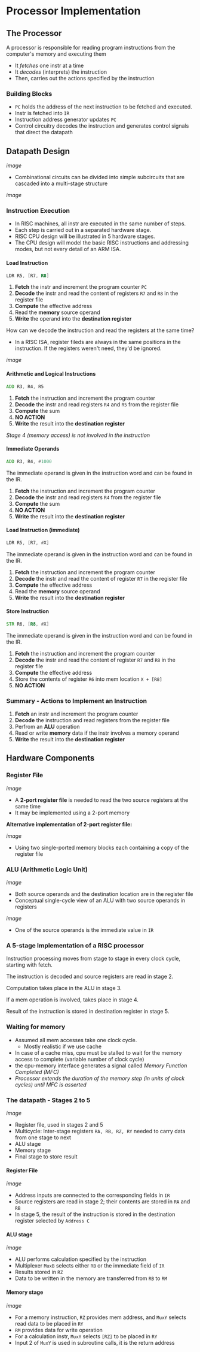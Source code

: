 # Processor Implementation

## The Processor

A processor is responsible for reading program instructions from the computer's memory and executing them

* It *fetches* one instr at a time
* It *decodes* (interprets) the instruction
* Then, carries out the actions specified by the instruction

### Building Blocks

* `PC` holds the address of the next instruction to be fetched and executed.
* Instr is fetched into `IR`
* Instruction address generator updates `PC`
* Control circuitry decodes the instruction and generates control signals that direct the datapath

## Datapath Design

*image*

* Combinational circuits can be divided into simple subcircuits that are cascaded into a multi-stage structure

*image*

### Instruction Execution

* In RISC machines, all instr are executed in the same number of steps.
* Each step is carried out in a separated hardware stage.
* RISC CPU design will be illustrated in 5 hardware stages.
* The CPU design will model the basic RISC instructions and addressing modes, but not every detail of an ARM ISA.

#### Load Instruction

```asm
LDR R5, [R7, R8]
```

1. **Fetch** the instr and increment the program counter `PC`
2. **Decode** the instr and read the content of registers `R7` and `R8` in the register file
3. **Compute** the effective address
4. Read the **memory** source operand
5. **Write** the operand into the **destination register**

How can we decode the instruction and read the registers at the same time?

* In a RISC ISA, register fileds are always in the same positions in the instruction. If the registers weren't need, they'd be ignored.

*image*

#### Arithmetic and Logical Instructions

```asm
ADD R3, R4, R5
```

1. **Fetch** the instruction and increment the program counter
2. **Decode** the instr and read registers `R4` and `R5` from the register file
3. **Compute** the sum
4. **NO ACTION**
5. **Write** the result into the **destination register**

*Stage 4 (memory access) is not involved in the instruction*

#### Immediate Operands

```asm
ADD R3, R4, #1000
```

The immediate operand is given in the instruction word and can be found in the IR.

1. **Fetch** the instruction and increment the program counter
2. **Decode** the instr and read registers `R4` from the register file
3. **Compute** the sum
4. **NO ACTION**
5. **Write** the result into the **destination register**

#### Load Instruction (immediate)

```asm
LDR R5, [R7, #X]
```

The immediate operand is given in the instruction word and can be found in the IR.

1. **Fetch** the instruction and increment the program counter
2. **Decode** the instr and read the content of register `R7` in the register file
3. **Compute** the effective address
4. Read the **memory** source operand
5. **Write** the result into the **destination register**

#### Store Instruction

```asm
STR R6, [R8, #X]
```

The immediate operand is given in the instruction word and can be found in the IR.

1. **Fetch** the instruction and increment the program counter
2. **Decode** the instr and read the content of register `R7` and `R8` in the register file
3. **Compute** the effective address
4. Store the contents of register `R6` into mem location `X + [R8]`
5. **NO ACTION**

### Summary - Actions to Implement an Instruction

1. **Fetch** an instr and increment the program counter
2. **Decode** the instruction and read registers from the register file
3. Perfrom an **ALU** operation
4. Read or write **memory** data if the instr involves a memory operand
5. **Write** the result into the **destination register**

## Hardware Components

### Register File

*image*

* A **2-port register file** is needed to read the two source registers at the same time
* It may be implemented using a 2-port memory

**Alternative implementation of 2-port register file:**

*image*

* Using two single-ported memory blocks each containing a copy of the register file

### ALU (Arithmetic Logic Unit)

*image*

* Both source operands and the destination location are in the register file
* Conceptual single-cycle view of an ALU with two source operands in registers

*image*

* One of the source operands is the immediate value in `IR`

### A 5-stage Implementation of a RISC processor

Instruction processing moves from stage to stage in every clock cycle, starting with fetch.

The instruction is decoded and source registers are read in stage 2.

Computation takes place in the ALU in stage 3.

If a mem operation is involved, takes place in stage 4.

Result of the instruction is stored in destination register in stage 5.

### Waiting for memory

* Assumed all mem accesses take one clock cycle.
    * Mostly realistic if we use cache
* In case of a cache miss, cpu must be stalled to wait for the memory access to complete (variable number of clock cycle)
* the cpu-memory interface generates a signal called *Memory Function Completed (MFC)*
* *Processor extends the duration of the memory step (in units of clock cycles) until MFC is asserted*

### The datapath - Stages 2 to 5

*image*

* Register file, used in stages 2 and 5
* Multicycle: Inter-stage registers `RA, RB, RZ, RY` needed to carry data from one stage to next
* ALU stage
* Memory stage
* Final stage to store result

#### Register File

*image*

* Address inputs are connected to the corresponding fields in `IR`
* Source registers are read in stage 2; their contents are stored in `RA` and `RB`
* In stage 5, the result of the instruction is stored in the destination register selected by `Address C`

#### ALU stage

*image*

* ALU performs calculation specified by the instruction
* Multiplexer `MuxB` selects either `RB` or the immediate field of `IR`
* Results stored in `RZ`
* Data to be written in the memory are transferred from `RB` to `RM`

#### Memory stage

*image*

* For a memory instruction, `RZ` provides mem address, and `MuxY` selects read data to be placed in `RY`
* `RM` provides data for write operation
* For a calculation instr, `MuxY` selects `[RZ]` to be placed in `RY`
* Input 2 of `MuxY` is used in subroutine calls, it is the return address


